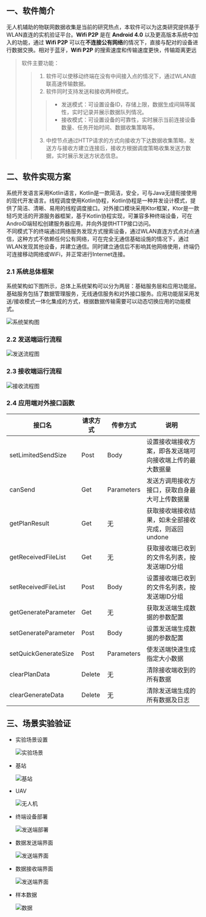 ## 一、软件简介

无人机辅助的物联网数据收集是当前的研究热点，本软件可以为这类研究提供基于WLAN直连的实机验证平台。**Wifi P2P** 是在 **Android 4.0** 以及更高版本系统中加入的功能，通过 **Wifi P2P** 可以在**不连接公有网络**的情况下，直接与配对的设备进行数据交换。相对于蓝牙，**Wifi P2P** 的搜索速度和传输速度更快，传输距离更远

> 软件主要功能：
>> 1. 软件可以使移动终端在没有中间接入点的情况下，通过WLAN直联高速传输数据。
>> 2. 软件同时支持发送和接收两种模式。
>>> - 发送模式：可设置设备ID，存储上限，数据生成间隔等属性，实时记录并展示数据队列情况。
>>> - 接收模式：可设置设备的可靠性，实时展示当前连接设备数量、任务开始时间、数据收集策略等。
>> 3. 中控节点通过HTTP请求的方式向接收方下达数据收集策略，发送方与接收方建立连接后，接收方根据调度策略收集发送方数据，实时展示发送方状态信息。

## 二、软件实现方案

系统开发语言采用Kotlin语言，Kotlin是一款简洁，安全，可与Java无缝衔接使用的现代开发语言。线程调度使用Kotlin协程，Kotlin协程是一种并发设计模式，提供了简洁、清晰、易用的线程调度接口。对外接口模块采用Ktor框架，Ktor是一款轻巧灵活的开源服务器框架，基于Kotlin协程实现，可兼容多种终端设备，可在AndroiD端轻松创建服务器应用，并向外提供HTTP接口访问。  
不同模式下的终端通过网络服务发现方式搜索设备，通过WLAN直连方式点对点通信，这种方式不依赖任何公有网络，可在完全无通信基础设施的情况下，通过WLAN发现其他设备，并建立通信。同时建立通信后不影响其他网络使用，终端仍可连接移动网络或WiFi，并正常进行Internet连接。

### 2.1 系统总体框架

系统架构如下图所示，总体上系统架构可以分为两层：基础服务层和应用功能层。基础服务包括了数据管理服务，无线通信服务和对外接口服务。应用功能层采用发送/接收模式一体化集成的方式，根据数据传输需要可以动态切换应用的功能模式。

![系统架构图](img_folder\架构.png)

### 2.2 发送端运行流程
![发送流程图](img_folder\发送流程.png)

### 2.3 接收端运行流程
![接收流程图](img_folder\接收流程.png)

### 2.4 应用端对外接口函数
| 接口名                  | 请求方式   | 传参方式       | 说明                           |
|----------------------|--------|------------|------------------------------|
| setLimitedSendSize   | Post   | Body       | 设置接收端接收方案，即各发送端可向接收端上传的最大数据量 |
| canSend              | Get    | Parameters | 发送方调用接收方接口，获取自身最大可上传数据量      |
| getPlanResult        | Get    | 无          | 获取接收端接收结果，如未全部接收完成，则返回undone |
| getReceivedFileList  | Get    | 无          | 获取接收端已收到的文件名列表，按发送端ID分组      |
| setReceivedFileList  | Post   | Body       | 设置接收端已收到的文件名列表，按发送端ID分组      |
| getGenerateParameter | Get    | 无          | 获取发送端生成数据的参数配置               |
| setGenerateParameter | Post   | Body       | 设置发送端生成数据的参数配置               |
| setQuickGenerateSize | Post   | Parameters | 使发送端快速生成指定大小数据               |
| clearPlanData        | Delete | 无          | 清除接收端收到的所有数据                 |
| clearGenerateData    | Delete | 无          | 清除发送端生成的所有数据及日志              |

## 三、场景实验验证

- 实验场景设置

     ![实验场景](img_folder\场景.jpg)

- 基站

     ![基站](img_folder\bs.jpg)

- UAV

     ![无人机](img_folder\UAV.jpg)

- 终端设备部署

     ![发送端部署](img_folder\发送端部署.png)

- 数据发送端界面

    ![发送端界面](img_folder\Sender.jpg)

- 数据接收端界面

     ![发送端界面](img_folder\receiver.jpg)

- 样本数据

     ![数据](img_folder\data.jpg)